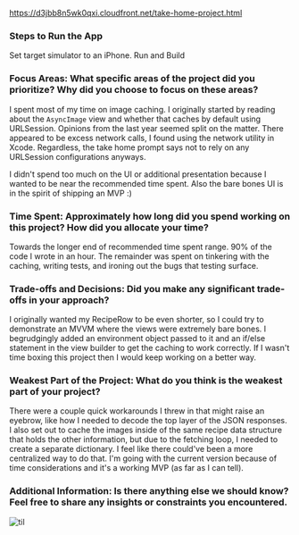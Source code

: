 https://d3jbb8n5wk0qxi.cloudfront.net/take-home-project.html
### Steps to Run the App
Set target simulator to an iPhone.
Run and Build

### Focus Areas: What specific areas of the project did you prioritize? Why did you choose to focus on these areas?
I spent most of my time on image caching. I originally started by reading about the `AsyncImage` view and whether that caches by default using URLSession.
Opinions from the last year seemed split on the matter. There appeared to be excess network calls, I found using the network utility in Xcode.
Regardless, the take home prompt says not to rely on any URLSession configurations anyways.

I didn't spend too much on the UI or additional presentation because I wanted to be near the recommended time spent. 
Also the bare bones UI is in the spirit of shipping an MVP :)

### Time Spent: Approximately how long did you spend working on this project? How did you allocate your time?
Towards the longer end of recommended time spent range. 90% of the code I wrote in an hour. The remainder was spent on tinkering with the caching, 
writing tests, and ironing out the bugs that testing surface.

### Trade-offs and Decisions: Did you make any significant trade-offs in your approach?
I originally wanted my RecipeRow to be even shorter, so I could try to demonstrate an MVVM where the views were extremely bare bones.
I begrudgingly added an environment object passed to it and an if/else statement in the view builder to get the caching to work correctly.
If I wasn't time boxing this project then I would keep working on a better way.

### Weakest Part of the Project: What do you think is the weakest part of your project?
There were a couple quick workarounds I threw in that might raise an eyebrow, like how I needed to decode the top layer of the JSON responses.
I also set out to cache the images inside of the same recipe data structure that holds the other information, but due to the fetching loop, I needed to 
create a separate dictionary. I feel like there could've been a more centralized way to do that. I'm going with the current version because of time
considerations and it's a working MVP (as far as I can tell).


### Additional Information: Is there anything else we should know? Feel free to share any insights or constraints you encountered.

![til](./cache-example.gif)